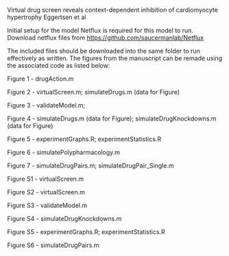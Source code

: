 Virtual drug screen reveals context-dependent inhibition of cardiomyocyte hypertrophy
Eggertsen et al

Initial setup for the model
Netflux is required for this model to run. Download netflux files from https://github.com/saucermanlab/Netflux

The included files should be downloaded into the same folder to run effectively as written. 
The figures from the manuscript can be remade using the associated code as listed below:

Figure 1 - drugAction.m

Figure 2 - virtualScreen.m; simulateDrugs.m (data for Figure)

Figure 3 - validateModel.m; 

Figure 4 - simulateDrugs.m (data for Figure); simulateDrugKnockdowns.m (data for Figure)

Figure 5 - experimentGraphs.R; experimentStatistics.R

Figure 6 - simulatePolypharmacology.m

Figure 7 - simulateDrugPairs.m; simulateDrugPair_Single.m

Figure S1 - virtualScreen.m

Figure S2 - virtualScreen.m

Figure S3 - validateModel.m

Figure S4 - simulateDrugKnockdowns.m

Figure S5 - experimentGraphs.R; experimentStatistics.R

Figure S6 - simulateDrugPairs.m
